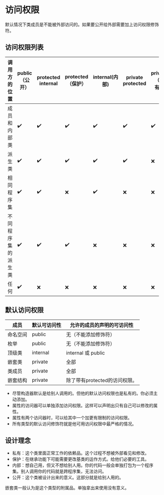 ﻿# 访问权限
默认情况下类成员是不能被外部访问的。如果要公开给外部需要加上访问权限修饰符。

## 访问权限列表
调用方的位置	|public（公开）|protected  internal|protected（保护）|internal(内部)|private protected|private（私有）
--|--|--|--|--|--|--
成员和内部类|✔️|✔️|✔️|✔️|✔️|✔️
派生类|✔️|✔️|✔️|✔️|✔️|❌
相同程序集|✔️|✔️|❌|✔️|❌|❌
不同程序集的派生类|✔️|✔️|✔️|❌|❌|❌
任何|✔️|❌|❌|❌|❌|❌

## 默认访问权限
成员|默认可访问性|允许的成员的声明的可访问性
--|--|--
命名空间|public|无（不能添加修饰符）
枚举|public |无（不能添加修饰符）
顶级类|internal|internal 或 public 
嵌套类|private|全部
类成员|private|全部
嵌套结构|private|除了带有protected的访问权限。

* 尽管构造器默认是给别人调用的。但他的默认访问权限也是私有的。你必须主动添加。
* 属性的访问器可以单独添加访问权限。这样可以声明出只有自己可以修改的属性。
* 属性有两个访问器时，可以给其中一个加更有限制的访问权限。
* 所有类型的默认访问修饰符就是他可用访问权限中最严格的情况。

## 设计理念
- 私有：这个类里面正常工作的依赖品。这个过程不想被外部看见和修改。
- 保护：在继承功能下可能需要更改基类的运作方式。给他们必要的工具。
- 内部：想自己用，但又不想给别人用。你的代码一般会单独打包为一个程序集。别人调用你的代码就是跨程序集，无法访问。
- 公开：这个类被设计出来的意义。这部分就是给别人用的。

嵌套类一般认为是这个类型的附属品。单独拿出来使用没有意义。